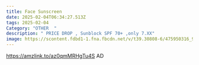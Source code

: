 ```yaml
---
title: Face Sunscreen
date: 2025-02-04T06:34:27.513Z
tags: 2025-02-04
Category: "OTHER  "
description: " PRICE DROP , Sunblock SPF 70+ ,only 7.XX"
image: https://scontent.fdbd1-1.fna.fbcdn.net/v/t39.30808-6/475950316_9703340363023310_4368234485775991031_n.jpg?_nc_cat=104&ccb=1-7&_nc_sid=aa7b47&_nc_ohc=f-J3gt5eBPcQ7kNvgE2sMCL&_nc_zt=23&_nc_ht=scontent.fdbd1-1.fna&_nc_gid=Ar-IxwvxGnorXGaJNDa2C81&oh=00_AYBFR0nMHOb35JvK206p8fXDe8gqne8-d7bwUllLkAwgHg&oe=67A78565
---
```

https://amzlink.to/az0qmMRHgTu4S  AD